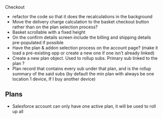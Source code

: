 Checkout 
- refactor the code so that it does the recalculations in the background 
- Move the delivery charge calculation to the basket checkout button rather than on the plan selection process?  
- Basket scrollable with a fixed height
- On the confirm details screen include the billing and shipping details pre-populated if possible
- Have the plan & addon selection process on the account page? (make it load a pre-existing opp or create a new one if one isn't already linked)
- Create a new plan object. Used to rollup subs. Primary sub linked to the plan ? 
- Plan record that contains every sub under that plan, and is the rollup summary of the said subs (by default the min plan with always be one location 1 device, If I buy another device)

## Plans
- Salesforce account can only have one active plan, it will be used to roll up all 